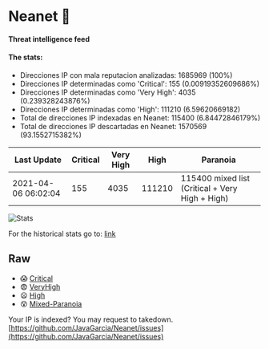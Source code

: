 # Neanet :hocho:
#### Threat intelligence feed
#### The stats:

- Direcciones IP con mala reputacion analizadas: 1685969 (100%)
- Direcciones IP determinadas como 'Critical':  155 (0.00919352609686%)
- Direcciones IP determinadas como 'Very High':  4035 (0.239328243876%)
- Direcciones IP determinadas como 'High':  111210 (6.59620669182)
- Total de direcciones IP indexadas en Neanet:  115400 (6.84472846179%)
- Total de direcciones IP descartadas en Neanet:  1570569 (93.1552715382%)

| Last Update | Critical | Very High | High | Paranoia |
| --- | --- | --- | --- | --- |
| 2021-04-06 06:02:04 | 155 | 4035 | 111210 | 115400 mixed list (Critical + Very High + High)|

![Stats](https://docs.google.com/spreadsheets/d/e/2PACX-1vSnaNMIXVabIpDJjufMlzH7poXnshF3mgd8Is1g9ytUEzVsP5my4Trn8f-xkoLLQ38xpL3HtmUexLo6/pubchart?oid=501124687&format=image)

For the historical stats go to: [link](/stats.csv)
## Raw
- :scream: [Critical](https://raw.githubusercontent.com/JavaGarcia/Neanet/master/blacklists/neanet_critical.txt)
- :fearful: [VeryHigh](https://raw.githubusercontent.com/JavaGarcia/Neanet/master/blacklists/neanet_veryHigh.txtt)
- :frowning: [High](https://raw.githubusercontent.com/JavaGarcia/Neanet/master/blacklists/neanet_high.txt)
- :dizzy_face: [Mixed-Paranoia](https://raw.githubusercontent.com/JavaGarcia/Neanet/master/blacklists/neanet_all.txt)


Your IP is indexed? You may request to takedown. [https://github.com/JavaGarcia/Neanet/issues](https://github.com/JavaGarcia/Neanet/issues)













































































































































































































































































































































































































































































































































































































































































































































































































































































































































































































































































































































































































































































































































































































































































































































































































































































































































































































































































































































































































































































































































































































































































































































































































































































































































































































































































































































































































































































































































































































































































































































































































































































































































































































































































































































































































































































































































































































































































































































































































































































































































































































































































































































































































































































































































































































































































































































































































































































































































































































































































































































































































































































































































































































































































































































































































